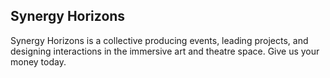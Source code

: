 ## Synergy Horizons

Synergy Horizons is a collective producing events, leading projects, and designing interactions in the immersive art and theatre space. Give us your money today.

